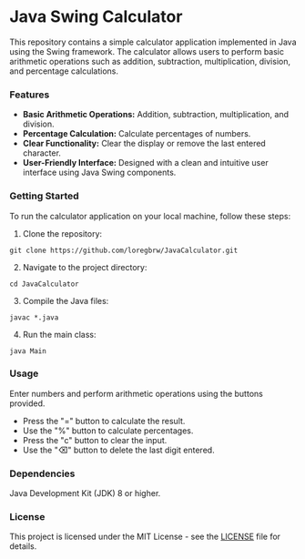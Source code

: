 # Java Swing Calculator
This repository contains a simple calculator application implemented in Java using the Swing framework. The calculator allows users to perform basic arithmetic
operations such as addition, subtraction, multiplication, division, and percentage calculations.

### Features
- **Basic Arithmetic Operations:** Addition, subtraction, multiplication, and division.
- **Percentage Calculation:** Calculate percentages of numbers.
- **Clear Functionality:** Clear the display or remove the last entered character.
- **User-Friendly Interface:** Designed with a clean and intuitive user interface using Java Swing components.

### Getting Started
To run the calculator application on your local machine, follow these steps:

1. Clone the repository:
```
git clone https://github.com/loregbrw/JavaCalculator.git
```

2. Navigate to the project directory:
```
cd JavaCalculator
```

3. Compile the Java files:
```
javac *.java
```

4. Run the main class:
```
java Main
```

### Usage
Enter numbers and perform arithmetic operations using the buttons provided.
- Press the "=" button to calculate the result.
- Use the "%" button to calculate percentages.
- Press the "c" button to clear the input.
- Use the "⌫" button to delete the last digit entered. 

### Dependencies
Java Development Kit (JDK) 8 or higher.

### License
This project is licensed under the MIT License - see the [LICENSE](./LICENSE) file for details.

